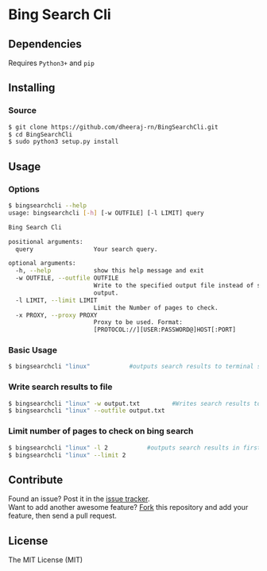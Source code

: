 # Bing Search Cli

## Dependencies  

Requires `Python3+` and `pip`

## Installing

### Source
```sh
$ git clone https://github.com/dheeraj-rn/BingSearchCli.git
$ cd BingSearchCli
$ sudo python3 setup.py install
```

## Usage
### Options
```sh
$ bingsearchcli --help
usage: bingsearchcli [-h] [-w OUTFILE] [-l LIMIT] query

Bing Search Cli

positional arguments:
  query                 Your search query.

optional arguments:
  -h, --help            show this help message and exit
  -w OUTFILE, --outfile OUTFILE
                        Write to the specified output file instead of standard
                        output.
  -l LIMIT, --limit LIMIT
                        Limit the Number of pages to check.
  -x PROXY, --proxy PROXY
                        Proxy to be used. Format:
                        [PROTOCOL://][USER:PASSWORD@]HOST[:PORT]                      
```

### Basic Usage
```sh
$ bingsearchcli "linux"           #outputs search results to terminal screen
```

### Write search results to file
```sh
$ bingsearchcli "linux" -w output.txt         #Writes search results to output.txt
$ bingsearchcli "linux" --outfile output.txt
```

### Limit number of pages to check on bing search
```sh
$ bingsearchcli "linux" -l 2           #outputs search results in first 2 pages in bing search
$ bingsearchcli "linux" --limit 2
```

## Contribute

Found an issue? Post it in the [issue tracker](https://github.com/dheeraj-rn/BingSearchCli/issues). <br> 
Want to add another awesome feature? [Fork](https://github.com/dheeraj-rn/BingSearchCli/fork) this repository and add your feature, then send a pull request.

## License
The MIT License (MIT)